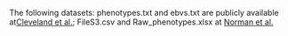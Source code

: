 The following datasets: phenotypes.txt and ebvs.txt are publicly available at[Cleveland et al.](https://academic.oup.com/g3journal/article/2/4/429/6026060?login=true#supplementary-data); 
FileS3.csv and Raw_phenotypes.xlsx at [Norman et al.](https://figshare.com/s/287c2c7f1623008487a5)
